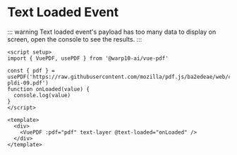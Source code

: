 # Text Loaded Event

::: warning
Text loaded event's payload has too many data to display on screen, open the console to see the results.
:::

```vue
<script setup>
import { VuePDF, usePDF } from '@warp10-ai/vue-pdf'

const { pdf } = usePDF('https://raw.githubusercontent.com/mozilla/pdf.js/ba2edeae/web/compressed.tracemonkey-pldi-09.pdf')
function onLoaded(value) {
  console.log(value)
}
</script>

<template>
  <div>
    <VuePDF :pdf="pdf" text-layer @text-loaded="onLoaded" />
  </div>
</template>
```

<ClientOnly>
  <TextLoaded />
</ClientOnly>
